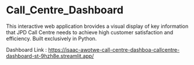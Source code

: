 # Call_Centre_Dashboard


This interactive web application brovides a visual display of key information that JPD Call Centre needs to achieve high customer satisfaction and efficiency.
Built exclusively in Python.

Dashboard Link : https://isaac-awotwe-call-centre-dashboa-callcentre-dashboard-st-9hzh8e.streamlit.app/
